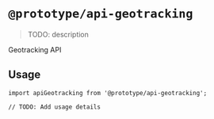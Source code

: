 # `@prototype/api-geotracking`

> TODO: description

Geotracking API

## Usage

```
import apiGeotracking from '@prototype/api-geotracking';

// TODO: Add usage details
```

